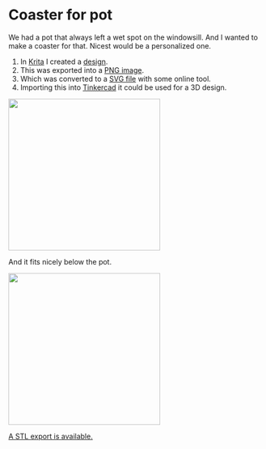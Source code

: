 # Coaster for pot

We had a pot that always left a wet spot on the windowsill. And I wanted to make a coaster for that. Nicest would be a personalized one.

1) In [Krita](https://krita.org/) I created a [design](coaster.kra).
1) This was exported into a [PNG image](coaster_idea.png).
1) Which was converted to a [SVG file](coaster_idea.svg) with some online tool.
1) Importing this into [Tinkercad](https://www.tinkercad.com/) it could be used for a 3D design.

<image src="coaster.jpeg" width="300" />

And it fits nicely below the pot.

<image src="pot_with_coaster.jpeg" width="300" />

[A STL export is available.](coaster.stl)
